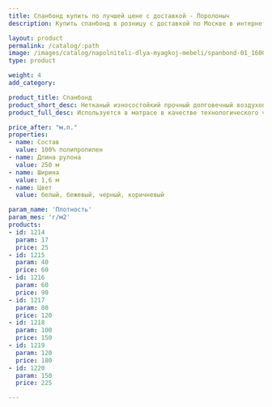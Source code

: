 ```yaml
---
title: Спанбонд купить по лучшей цене с доставкой - Поролоныч
description: Купить спанбонд в розницу с доставкой по Москве в интернет-магазине Поролоныча.

layout: product
permalink: /catalog/:path
image: /images/catalog/napolniteli-dlya-myagkoj-mebeli/spanbond-01_1600w.jpg
type: product

weight: 4
add_category: 

product_title: Спанбонд
product_short_desc: Нетканый износостойкий прочный долговечный воздухопроницаемый материал.
product_full_desc: Используется в матрасе в качестве технологического чехла, для укрытия посевов, дачных теплиц, для защиты от неблагоприятных погодных условий, при пошиве медицинской одежды и одноразового постельного белья. Материал легок и защищает мягкие наполнители матраса от изнашивания. Спанбонд равномерно распределяет вес на пружины блока.

price_after: "м.п."
properties:
- name: Состав
  value: 100% полипропилен
- name: Длина рулона
  value: 250 м
- name: Ширина
  value: 1,6 м
- name: Цвет
  value: белый, бежевый, черный, коричневый

param_name: 'Плотность'
param_mes: 'г/м2'
products:
- id: 1214
  param: 17
  price: 25
- id: 1215
  param: 40
  price: 60
- id: 1216
  param: 60
  price: 90
- id: 1217
  param: 80
  price: 120
- id: 1218
  param: 100
  price: 150
- id: 1219
  param: 120
  price: 180
- id: 1220
  param: 150
  price: 225

---
```

